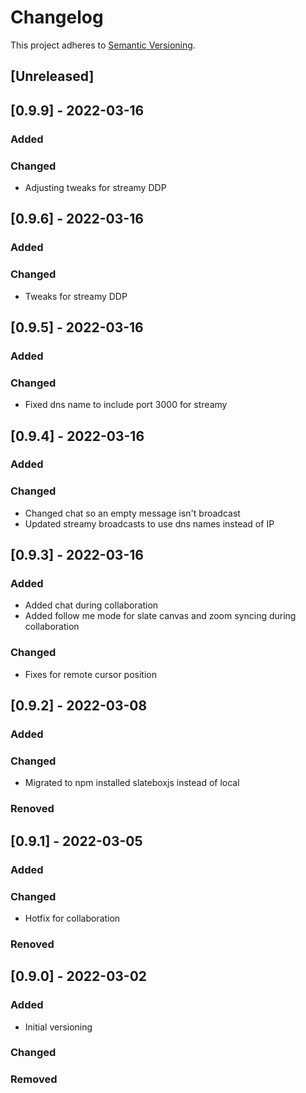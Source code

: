 # Changelog

This project adheres to [Semantic Versioning](https://semver.org/spec/v2.0.0.html).

## [Unreleased]

## [0.9.9] - 2022-03-16

### Added

### Changed

- Adjusting tweaks for streamy DDP

## [0.9.6] - 2022-03-16

### Added

### Changed

- Tweaks for streamy DDP

## [0.9.5] - 2022-03-16

### Added

### Changed

- Fixed dns name to include port 3000 for streamy

## [0.9.4] - 2022-03-16

### Added

### Changed

- Changed chat so an empty message isn't broadcast
- Updated streamy broadcasts to use dns names instead of IP

## [0.9.3] - 2022-03-16

### Added

- Added chat during collaboration
- Added follow me mode for slate canvas and zoom syncing during collaboration

### Changed

- Fixes for remote cursor position

## [0.9.2] - 2022-03-08

### Added

### Changed

- Migrated to npm installed slateboxjs instead of local

### Renoved

## [0.9.1] - 2022-03-05

### Added

### Changed

- Hotfix for collaboration

### Renoved

## [0.9.0] - 2022-03-02

### Added

- Initial versioning

### Changed

### Removed
